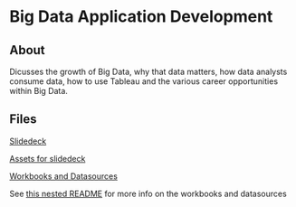 # Big Data Application Development

## About

Dicusses the growth of Big Data, why that data matters, how data analysts consume data, how to use Tableau and the various career opportunities within Big Data.

## Files

[Slidedeck](lecture.pptx)

[Assets for slidedeck](assets)

[Workbooks and Datasources](workbooks%20and%20datasources)

See [this nested README](/workbooks%20and%20datasources/README.md) for more info on the workbooks and datasources
